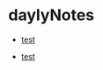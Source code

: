 <!-- generated by markdown-notes-tree -->

# daylyNotes

<!-- optional markdown-notes-tree directory description starts here -->

<!-- optional markdown-notes-tree directory description ends here -->

- [test](test.md)


<!-- tree generated by markdown-notes-tree starts here -->

- [test](test.md)

<!-- tree generated by markdown-notes-tree ends here -->
